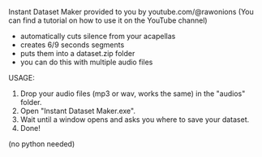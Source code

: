 Instant Dataset Maker
provided to you by youtube.com/@rawonions
(You can find a tutorial on how to use it on the YouTube channel)

- automatically cuts silence from your acapellas
- creates 6/9 seconds segments
- puts them into a dataset.zip folder
- you can do this with multiple audio files

USAGE:
1. Drop your audio files (mp3 or wav, works the same) in the "audios" folder.
2. Open "Instant Dataset Maker.exe".
3. Wait until a window opens and asks you where to save your dataset.
4. Done!

(no python needed)
